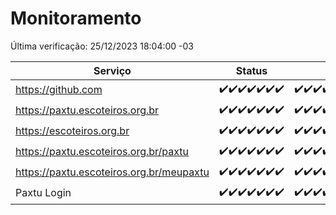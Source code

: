 # Monitoramento

Última verificação: 25/12/2023 18:04:00 -03

|Serviço|Status|Últimas 24h|
|---|---|---|
|https://github.com|<span title="2023-12-18: OK=24">✔️</span><span title="2023-12-19: OK=24">✔️</span><span title="2023-12-20: OK=24">✔️</span><span title="2023-12-21: OK=24">✔️</span><span title="2023-12-22: OK=24">✔️</span><span title="2023-12-23: OK=24">✔️</span><span title="2023-12-24: OK=22">✔️</span>|<span title="24/12/2023 19:04:00 -03 : 200">✔️</span><span title="24/12/2023 20:05:00 -03 : 200">✔️</span><span title="24/12/2023 21:31:00 -03 : 200">✔️</span><span title="24/12/2023 22:45:00 -03 : 200">✔️</span><span title="24/12/2023 23:20:00 -03 : 200">✔️</span><span title="25/12/2023 00:07:00 -03 : 200">✔️</span><span title="25/12/2023 01:08:00 -03 : 200">✔️</span><span title="25/12/2023 02:06:00 -03 : 200">✔️</span><span title="25/12/2023 03:09:00 -03 : 200">✔️</span><span title="25/12/2023 04:06:00 -03 : 200">✔️</span><span title="25/12/2023 05:09:00 -03 : 200">✔️</span><span title="25/12/2023 06:06:00 -03 : 200">✔️</span><span title="25/12/2023 07:06:00 -03 : 200">✔️</span><span title="25/12/2023 08:04:00 -03 : 200">✔️</span><span title="25/12/2023 09:10:00 -03 : 200">✔️</span><span title="25/12/2023 10:07:00 -03 : 200">✔️</span><span title="25/12/2023 11:05:00 -03 : 200">✔️</span><span title="25/12/2023 12:06:00 -03 : 200">✔️</span><span title="25/12/2023 13:07:00 -03 : 200">✔️</span><span title="25/12/2023 14:04:00 -03 : 200">✔️</span><span title="25/12/2023 15:07:00 -03 : 200">✔️</span><span title="25/12/2023 16:05:00 -03 : 200">✔️</span><span title="25/12/2023 17:06:00 -03 : 200">✔️</span><span title="25/12/2023 18:04:00 -03 : 200">✔️</span>|
|https://paxtu.escoteiros.org.br|<span title="2023-12-18: OK=24">✔️</span><span title="2023-12-19: OK=24">✔️</span><span title="2023-12-20: OK=24">✔️</span><span title="2023-12-21: OK=24">✔️</span><span title="2023-12-22: OK=24">✔️</span><span title="2023-12-23: OK=24">✔️</span><span title="2023-12-24: OK=22">✔️</span>|<span title="24/12/2023 19:04:00 -03 : 200">✔️</span><span title="24/12/2023 20:05:00 -03 : 200">✔️</span><span title="24/12/2023 21:31:00 -03 : 200">✔️</span><span title="24/12/2023 22:45:00 -03 : 200">✔️</span><span title="24/12/2023 23:20:00 -03 : 200">✔️</span><span title="25/12/2023 00:07:00 -03 : 200">✔️</span><span title="25/12/2023 01:08:00 -03 : 200">✔️</span><span title="25/12/2023 02:06:00 -03 : 200">✔️</span><span title="25/12/2023 03:09:00 -03 : 200">✔️</span><span title="25/12/2023 04:06:00 -03 : 200">✔️</span><span title="25/12/2023 05:09:00 -03 : 200">✔️</span><span title="25/12/2023 06:06:00 -03 : 200">✔️</span><span title="25/12/2023 07:06:00 -03 : 200">✔️</span><span title="25/12/2023 08:04:00 -03 : 200">✔️</span><span title="25/12/2023 09:10:00 -03 : 200">✔️</span><span title="25/12/2023 10:07:00 -03 : 200">✔️</span><span title="25/12/2023 11:05:00 -03 : 200">✔️</span><span title="25/12/2023 12:06:00 -03 : 200">✔️</span><span title="25/12/2023 13:07:00 -03 : 200">✔️</span><span title="25/12/2023 14:04:00 -03 : 200">✔️</span><span title="25/12/2023 15:07:00 -03 : 200">✔️</span><span title="25/12/2023 16:05:00 -03 : 200">✔️</span><span title="25/12/2023 17:06:00 -03 : 200">✔️</span><span title="25/12/2023 18:04:00 -03 : 200">✔️</span>|
|https://escoteiros.org.br|<span title="2023-12-18: OK=24">✔️</span><span title="2023-12-19: OK=24">✔️</span><span title="2023-12-20: OK=24">✔️</span><span title="2023-12-21: OK=24">✔️</span><span title="2023-12-22: OK=24">✔️</span><span title="2023-12-23: OK=24">✔️</span><span title="2023-12-24: OK=22">✔️</span>|<span title="24/12/2023 19:04:00 -03 : 200">✔️</span><span title="24/12/2023 20:05:00 -03 : 200">✔️</span><span title="24/12/2023 21:31:00 -03 : 200">✔️</span><span title="24/12/2023 22:45:00 -03 : 200">✔️</span><span title="24/12/2023 23:20:00 -03 : 200">✔️</span><span title="25/12/2023 00:07:00 -03 : 200">✔️</span><span title="25/12/2023 01:08:00 -03 : 200">✔️</span><span title="25/12/2023 02:06:00 -03 : 200">✔️</span><span title="25/12/2023 03:09:00 -03 : 200">✔️</span><span title="25/12/2023 04:06:00 -03 : 200">✔️</span><span title="25/12/2023 05:09:00 -03 : 200">✔️</span><span title="25/12/2023 06:06:00 -03 : 200">✔️</span><span title="25/12/2023 07:06:00 -03 : 200">✔️</span><span title="25/12/2023 08:04:00 -03 : 200">✔️</span><span title="25/12/2023 09:10:00 -03 : 200">✔️</span><span title="25/12/2023 10:07:00 -03 : 200">✔️</span><span title="25/12/2023 11:05:00 -03 : 200">✔️</span><span title="25/12/2023 12:06:00 -03 : 200">✔️</span><span title="25/12/2023 13:07:00 -03 : 200">✔️</span><span title="25/12/2023 14:04:00 -03 : 200">✔️</span><span title="25/12/2023 15:07:00 -03 : 200">✔️</span><span title="25/12/2023 16:05:00 -03 : 200">✔️</span><span title="25/12/2023 17:06:00 -03 : 200">✔️</span><span title="25/12/2023 18:04:00 -03 : 200">✔️</span>|
|https://paxtu.escoteiros.org.br/paxtu|<span title="2023-12-18: OK=24">✔️</span><span title="2023-12-19: OK=24">✔️</span><span title="2023-12-20: OK=24">✔️</span><span title="2023-12-21: OK=24">✔️</span><span title="2023-12-22: OK=24">✔️</span><span title="2023-12-23: OK=24">✔️</span><span title="2023-12-24: OK=22">✔️</span>|<span title="24/12/2023 19:04:00 -03 : 200">✔️</span><span title="24/12/2023 20:05:00 -03 : 200">✔️</span><span title="24/12/2023 21:31:00 -03 : 200">✔️</span><span title="24/12/2023 22:45:00 -03 : 200">✔️</span><span title="24/12/2023 23:20:00 -03 : 200">✔️</span><span title="25/12/2023 00:07:00 -03 : 200">✔️</span><span title="25/12/2023 01:08:00 -03 : 200">✔️</span><span title="25/12/2023 02:06:00 -03 : 200">✔️</span><span title="25/12/2023 03:09:00 -03 : 200">✔️</span><span title="25/12/2023 04:06:00 -03 : 200">✔️</span><span title="25/12/2023 05:09:00 -03 : 200">✔️</span><span title="25/12/2023 06:06:00 -03 : 200">✔️</span><span title="25/12/2023 07:06:00 -03 : 200">✔️</span><span title="25/12/2023 08:04:00 -03 : 200">✔️</span><span title="25/12/2023 09:10:00 -03 : 200">✔️</span><span title="25/12/2023 10:07:00 -03 : 200">✔️</span><span title="25/12/2023 11:05:00 -03 : 200">✔️</span><span title="25/12/2023 12:06:00 -03 : 200">✔️</span><span title="25/12/2023 13:07:00 -03 : 200">✔️</span><span title="25/12/2023 14:04:00 -03 : 200">✔️</span><span title="25/12/2023 15:07:00 -03 : 200">✔️</span><span title="25/12/2023 16:05:00 -03 : 200">✔️</span><span title="25/12/2023 17:06:00 -03 : 200">✔️</span><span title="25/12/2023 18:04:00 -03 : 200">✔️</span>|
|https://paxtu.escoteiros.org.br/meupaxtu|<span title="2023-12-18: OK=24">✔️</span><span title="2023-12-19: OK=24">✔️</span><span title="2023-12-20: OK=24">✔️</span><span title="2023-12-21: OK=24">✔️</span><span title="2023-12-22: OK=24">✔️</span><span title="2023-12-23: OK=24">✔️</span><span title="2023-12-24: OK=22">✔️</span>|<span title="24/12/2023 19:04:00 -03 : 200">✔️</span><span title="24/12/2023 20:05:00 -03 : 200">✔️</span><span title="24/12/2023 21:31:00 -03 : 200">✔️</span><span title="24/12/2023 22:45:00 -03 : 200">✔️</span><span title="24/12/2023 23:20:00 -03 : 200">✔️</span><span title="25/12/2023 00:07:00 -03 : 200">✔️</span><span title="25/12/2023 01:08:00 -03 : 200">✔️</span><span title="25/12/2023 02:06:00 -03 : 200">✔️</span><span title="25/12/2023 03:09:00 -03 : 200">✔️</span><span title="25/12/2023 04:06:00 -03 : 200">✔️</span><span title="25/12/2023 05:09:00 -03 : 200">✔️</span><span title="25/12/2023 06:06:00 -03 : 200">✔️</span><span title="25/12/2023 07:06:00 -03 : 200">✔️</span><span title="25/12/2023 08:04:00 -03 : 200">✔️</span><span title="25/12/2023 09:10:00 -03 : 200">✔️</span><span title="25/12/2023 10:07:00 -03 : 200">✔️</span><span title="25/12/2023 11:05:00 -03 : 200">✔️</span><span title="25/12/2023 12:06:00 -03 : 200">✔️</span><span title="25/12/2023 13:07:00 -03 : 200">✔️</span><span title="25/12/2023 14:04:00 -03 : 200">✔️</span><span title="25/12/2023 15:07:00 -03 : 200">✔️</span><span title="25/12/2023 16:05:00 -03 : 200">✔️</span><span title="25/12/2023 17:06:00 -03 : 200">✔️</span><span title="25/12/2023 18:04:00 -03 : 200">✔️</span>|
|Paxtu Login|<span title="2023-12-18: OK=24">✔️</span><span title="2023-12-19: OK=24">✔️</span><span title="2023-12-20: OK=24">✔️</span><span title="2023-12-21: OK=24">✔️</span><span title="2023-12-22: OK=24">✔️</span><span title="2023-12-23: OK=24">✔️</span><span title="2023-12-24: OK=22">✔️</span>|<span title="24/12/2023 19:04:00 -03 : 200">✔️</span><span title="24/12/2023 20:05:00 -03 : 200">✔️</span><span title="24/12/2023 21:31:00 -03 : 200">✔️</span><span title="24/12/2023 22:45:00 -03 : 200">✔️</span><span title="24/12/2023 23:20:00 -03 : 200">✔️</span><span title="25/12/2023 00:07:00 -03 : 200">✔️</span><span title="25/12/2023 01:08:00 -03 : 200">✔️</span><span title="25/12/2023 02:06:00 -03 : 200">✔️</span><span title="25/12/2023 03:09:00 -03 : 200">✔️</span><span title="25/12/2023 04:06:00 -03 : 200">✔️</span><span title="25/12/2023 05:09:00 -03 : 200">✔️</span><span title="25/12/2023 06:06:00 -03 : 200">✔️</span><span title="25/12/2023 07:06:00 -03 : 200">✔️</span><span title="25/12/2023 08:04:00 -03 : 200">✔️</span><span title="25/12/2023 09:10:00 -03 : 200">✔️</span><span title="25/12/2023 10:07:00 -03 : 200">✔️</span><span title="25/12/2023 11:05:00 -03 : 200">✔️</span><span title="25/12/2023 12:06:00 -03 : 200">✔️</span><span title="25/12/2023 13:07:00 -03 : 200">✔️</span><span title="25/12/2023 14:04:00 -03 : 200">✔️</span><span title="25/12/2023 15:07:00 -03 : 200">✔️</span><span title="25/12/2023 16:05:00 -03 : 200">✔️</span><span title="25/12/2023 17:06:00 -03 : 200">✔️</span><span title="25/12/2023 18:04:00 -03 : 200">✔️</span>|
